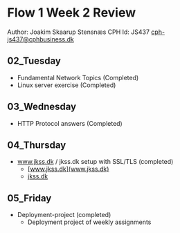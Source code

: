 # Flow 1 Week 2 Review

Author: Joakim Skaarup Stensnæs
CPH Id: JS437
cph-js437@cphbusiness.dk

## 02_Tuesday
* Fundamental Network Topics (Completed)
* Linux server exercise (Completed)

## 03_Wednesday
* HTTP Protocol answers (Completed)

## 04_Thursday
* www.jkss.dk / jkss.dk setup with SSL/TLS (completed)
	* [www.jkss.dk](www.jkss.dk)
    * [jkss.dk](jkss.dk)

## 05_Friday
* Deployment-project (completed)
    * Deployment project of weekly assignments